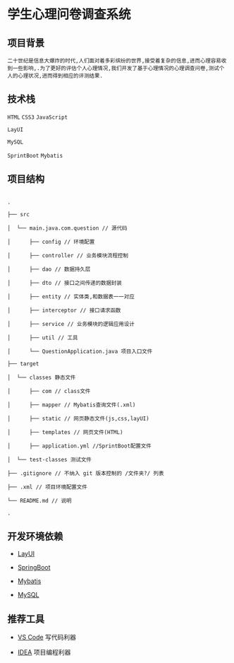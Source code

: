 # 学生心理问卷调查系统

## 项目背景

    二十世纪是信息大爆炸的时代,人们面对着多彩缤纷的世界,接受着复杂的信息,进而心理容易收到一些影响,.为了更好的评估个人心理情况,我们开发了基于心理情况的心理调查问卷,测试个人的心理状况,进而得到相应的评测结果.

## 技术栈

`HTML` `CSS3` `JavaScript`

`LayUI`

`MySQL`

`SprintBoot` `Mybatis`

## 项目结构

```

.

├── src

│  └── main.java.com.question // 源代码

│      ├── config // 环境配置

│      ├── controller // 业务模块流程控制

│      ├── dao // 数据持久层

│      ├── dto // 接口之间传递的数据封装

│      ├── entity // 实体类,和数据表一一对应

│      ├── interceptor // 接口请求函数

│      ├── service // 业务模块的逻辑应用设计

│      ├── util // 工具

│      └── QuestionApplication.java 项目入口文件

├── target

│  └── classes 静态文件

│      ├── com // class文件

│      ├── mapper // Mybatis查询文件(.xml)

│      ├── static // 网页静态文件(js,css,layUI)

│      ├── templates // 网页文件(HTML)

│      ├── application.yml //SprintBoot配置文件

│  └── test-classes 测试文件

├── .gitignore // 不纳入 git 版本控制的 /文件夹?/ 列表

├── .xml // 项目环境配置文件

└── README.md // 说明

.

```

## 开发环境依赖

- [LayUI](https://www.layui.com/)

- [SpringBoot](https://spring.io/projects/spring-boot)

- [Mybatis](https://mybatis.org/mybatis-3/zh/index.html)

- [MySQL](https://www.mysql.com/)

## 推荐工具

- [VS Code](https://code.visualstudio.com/) 写代码利器

- [IDEA](https://www.jetbrains.com/idea/) 项目编程利器
